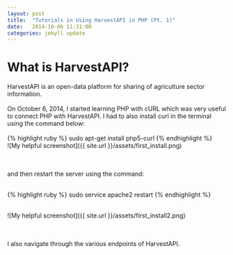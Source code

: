 ```yaml
---
layout: post
title:  "Tutorials in Using HarvestAPI in PHP (Pt. 1)"
date:   2014-10-06 11:31:00
categories: jekyll update
---
```

<h1> What is HarvestAPI? </h1>
HarvestAPI is an open-data platform for sharing of agriculture sector information. 
<br/> <br/>
On October 6, 2014, I started learning PHP with cURL which was very useful to connect PHP with HarvestAPI. 
I had to also install curl in the terminal using the command below:
<br/><br/>
{% highlight ruby %}
sudo apt-get install php5-curl
{% endhighlight %} 
<br/>
![My helpful screenshot]({{ site.url }}/assets/first_install.png)

<br/><br/>
and then restart the server using the command: <br/><br/>

{% highlight ruby %}
sudo service apache2 restart
{% endhighlight %} 
<br/><br/>

![My helpful screenshot]({{ site.url }}/assets/first_install2.png)

<br/><br/>
 I also navigate through the various endpoints of HarvestAPI.